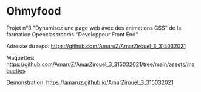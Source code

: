 # Ohmyfood
Projet n°3 "Dynamisez une page web avec des animations CSS" de la formation Openclassrooms "Developpeur Front End"

Adresse du repo: https://github.com/AmaruZ/AmarZirouel_3_315032021

Maquettes: https://github.com/AmaruZ/AmarZirouel_3_315032021/tree/main/assets/maquettes

Demonstration: https://amaruz.github.io/AmarZirouel_3_315032021
